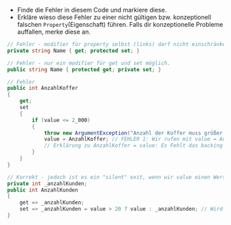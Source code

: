 ﻿* Finde die Fehler in diesem Code und markiere diese. 
* Erkläre wieso diese Fehler zu einer nicht gültigen bzw. konzeptionell falschen ``Property``(Eigenschaft) führen. Falls dir konzeptionelle Probleme auffallen, merke diese an.  

```csharp
// Fehler - modifier für property selbst (links) darf nicht einschränkender als jene bei den get und set sein.
private string Name { get; protected set; }

// Fehler - nur ein modifier für get und set möglich.
public string Name { protected get; private set; }

// Fehler
public int AnzahlKoffer
{
    get;
    set
    {
        if (value <= 2_000)
        {
            throw new ArgumentException("Anzahl der Koffer muss größer als 2000 sein.");
            value = AnzahlKoffer; // FEHLER 1: Wir rufen mit value = AnzahlKoffer, anstatt AnzahlKoffer = value auf.
            // Erklärung zu AnzahlKoffer = value: Es Fehlt das backing field, wenn wir AnzahlKoffer = value verwenden. Wir rufen damit immer wieder die set-methode auf. Da wir in der set-methode sind, gibt es eine Endlosschleife.
        }
    }
}

// Korrekt - jedoch ist es ein "silent" exit, wenn wir value einen Wert kleiner als 21 verwenden.
private int _anzahlKunden;
public int AnzahlKunden
{
    get => _anzahlKunden;
    set => _anzahlKunden = value > 20 ? value : _anzahlKunden; // Wird hier das System benachtichtigt wenn etwas schief geht?
}
```